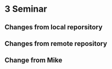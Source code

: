 # 3 Seminar

## Changes from local reporsitory


## Changes from remote repository


## Change from Mike